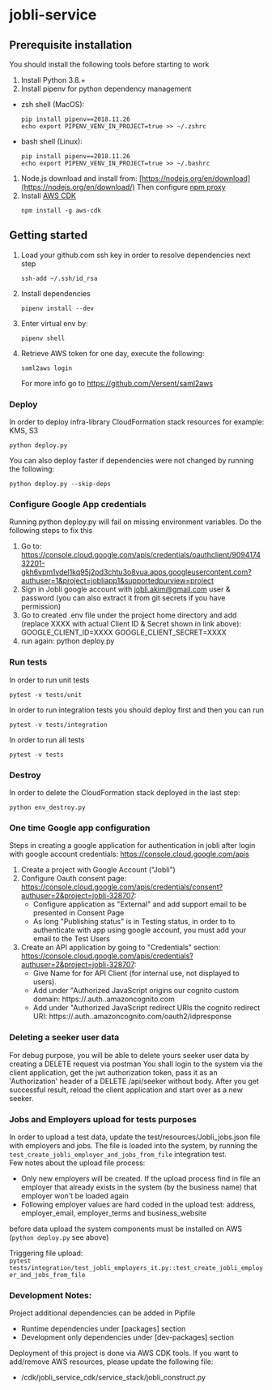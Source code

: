 # jobli-service


## Prerequisite installation
You should install the following tools before starting to work
1. Install Python 3.8.+
1. Install pipenv for python dependency management 
- zsh shell (MacOS):
   ```shell script
   pip install pipenv==2018.11.26
   echo export PIPENV_VENV_IN_PROJECT=true >> ~/.zshrc
    ```
 - bash shell (Linux):
   ```shell script
   pip install pipenv==2018.11.26
   echo export PIPENV_VENV_IN_PROJECT=true >> ~/.bashrc
    ```
1. Node.js download and install from: [https://nodejs.org/en/download](https://nodejs.org/en/download/)
   Then configure [npm proxy](https://ca-il-confluence.il.cyber-ark.com/display/GRnD/Proxy+Configuration+for+Dev+Tools#ProxyConfigurationforDevTools-npm)
1. Install [AWS CDK](https://docs.aws.amazon.com/cdk/latest/guide/getting_started.html)
    ```shell script
    npm install -g aws-cdk
    ```

## Getting started
1. Load your github.com ssh key in order to resolve dependencies next step
    ```shell script
    ssh-add ~/.ssh/id_rsa
    ```

1. Install dependencies
    ```shell script
    pipenv install --dev 
    ```

1. Enter virtual env by:
    ```shell script
    pipenv shell 
    ```

1. Retrieve AWS token for one day, execute the following:
   ```shell script
   saml2aws login
   ```   
   For more info go to https://github.com/Versent/saml2aws


### Deploy
In order to deploy infra-library CloudFormation stack resources for example: KMS, S3
```shell script
python deploy.py
```
You can also deploy faster if dependencies were not changed by running the following:
```shell script
python deploy.py --skip-deps
```

### Configure Google App credentials
Running python deploy.py will fail on missing environment variables. Do the following steps to fix this
1. Go to: https://console.cloud.google.com/apis/credentials/oauthclient/909417432201-gkh6vpm1vdel1kq95j2pd3chtu3o8vua.apps.googleusercontent.com?authuser=1&project=jobliapp1&supportedpurview=project
2. Sign in Jobli google account with jobli.akim@gmail.com user & password (you can also extract it from git secrets if you have permission)
3. Go to created .env file under the project home directory and add (replace XXXX with actual Client ID & Secret shown in link above):
GOOGLE_CLIENT_ID=XXXX
GOOGLE_CLIENT_SECRET=XXXX
4. run again: python deploy.py

### Run tests
In order to run unit tests
```shell script
pytest -v tests/unit
```
In order to run integration tests you should deploy first and then you can run 
```shell script
pytest -v tests/integration
```
In order to run all tests 
```shell script
pytest -v tests
```

### Destroy
In order to delete the CloudFormation stack deployed in the last step:
```shell script
python env_destroy.py
```

### One time Google app configuration
Steps in creating a google application for authentication in jobli after login with google account credentials: https://console.cloud.google.com/apis
1. Create a project with Google Account ("Jobli")
2. Configure Oauth consent page: https://console.cloud.google.com/apis/credentials/consent?authuser=2&project=jobli-328707:
   * Configure application as "External" and add support email to be presented in Consent Page
   * As long "Publishing status" is in Testing status, in order to to authenticate with app using google account, you must add your email to the Test Users
3. Create an API application by going to "Credentials" section: https://console.cloud.google.com/apis/credentials?authuser=2&project=jobli-328707:
   * Give Name for for API Client (for internal use, not displayed to users).
   * Add under "Authorized JavaScript origins our cognito custom domain: https://<joblimain>.auth.<eu-west-1>.amazoncognito.com
   * Add under "Authorized JavaScript redirect URIs the cognito redirect URI: https://<joblimain>.auth.<eu-west-1>.amazoncognito.com/oauth2/idpresponse

### Deleting a seeker user data
For debug purpose, you will be able to delete yours seeker user data by creating a DELETE request via postman
You shall login to the system via the client application, get the jwt authorization token, pass it as an 'Authorization' header of a 
DELETE /api/seeker
without body. After you get successful result, reload the client application and start over as a new seeker.

### Jobs and Employers upload for tests purposes
In order to upload a test data, update the test/resources/Jobli_jobs.json file with employers and jobs.
The file is loaded into the system, by running the ```test_create_jobli_employer_and_jobs_from_file``` integration test.
<br />Few notes about the upload file process:
* Only new employers will be created. If the upload process find in file an employer that already exists in the system (by the business name)
that employer won't be loaded again
* Following employer values are hard coded in the upload test: address, employer_email, employer_terms and business_website

before data upload the system components must be installed on AWS (```python deploy.py``` see above)

Triggering file upload: <br /> ```pytest tests/integration/test_jobli_employers_it.py::test_create_jobli_employer_and_jobs_from_file```





### Development Notes:
Project additional dependencies can be added in Pipfile
- Runtime dependencies under [packages] section
- Development only dependencies under [dev-packages] section

Deployment of this project is done via AWS CDK tools. If you want to add/remove AWS resources, please update the following file:
- /cdk/jobli_service_cdk/service_stack/jobli_construct.py